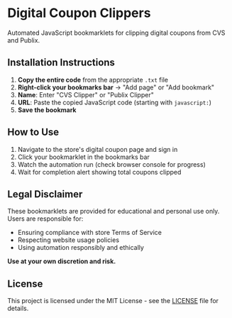 # Digital Coupon Clippers

Automated JavaScript bookmarklets for clipping digital coupons from CVS and Publix.

## Installation Instructions

1. **Copy the entire code** from the appropriate `.txt` file
2. **Right-click your bookmarks bar** → "Add page" or "Add bookmark"
3. **Name**: Enter "CVS Clipper" or "Publix Clipper"
4. **URL**: Paste the copied JavaScript code (starting with `javascript:`)
5. **Save the bookmark**

## How to Use

1. Navigate to the store's digital coupon page and sign in
2. Click your bookmarklet in the bookmarks bar
3. Watch the automation run (check browser console for progress)
4. Wait for completion alert showing total coupons clipped

## Legal Disclaimer

These bookmarklets are provided for educational and personal use only. Users are responsible for:

- Ensuring compliance with store Terms of Service
- Respecting website usage policies  
- Using automation responsibly and ethically

**Use at your own discretion and risk.**

## License

This project is licensed under the MIT License - see the [LICENSE](LICENSE) file for details.